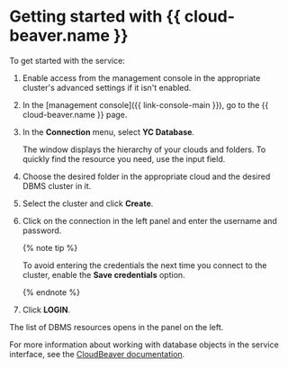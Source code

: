 # Getting started with {{ cloud-beaver.name }}

To get started with the service:

1. Enable access from the management console in the appropriate cluster's advanced settings if it isn't enabled.
1. In the [management console]({{ link-console-main }}), go to the {{ cloud-beaver.name }} page.
1. In the **Connection** menu, select **YC Database**.

   The window displays the hierarchy of your clouds and folders. To quickly find the resource you need, use the input field.

1. Choose the desired folder in the appropriate cloud and the desired DBMS cluster in it.
1. Select the cluster and click **Create**.
1. Click on the connection in the left panel and enter the username and password.

   {% note tip %}

   To avoid entering the credentials the next time you connect to the cluster, enable the **Save credentials** option.

   {% endnote %}

1. Click **LOGIN**.

The list of DBMS resources opens in the panel on the left.

For more information about working with database objects in the service interface, see the [CloudBeaver documentation](https://cloudbeaver.io/docs/CloudBeaver-overview/).
